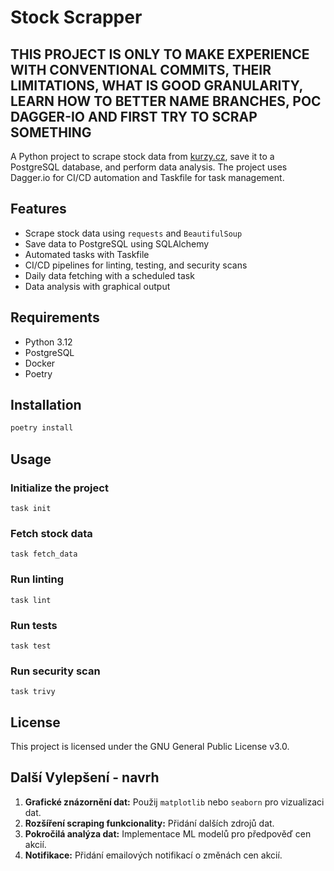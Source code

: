 # Stock Scrapper
## THIS PROJECT IS ONLY TO MAKE EXPERIENCE WITH CONVENTIONAL COMMITS, THEIR LIMITATIONS, WHAT IS GOOD GRANULARITY, LEARN HOW TO BETTER NAME BRANCHES, POC DAGGER-IO AND FIRST TRY TO SCRAP SOMETHING


A Python project to scrape stock data from [kurzy.cz](https://www.kurzy.cz/akcie-cz/burza/), save it to a PostgreSQL database, and perform data analysis. The project uses Dagger.io for CI/CD automation and Taskfile for task management.

## Features

- Scrape stock data using `requests` and `BeautifulSoup`
- Save data to PostgreSQL using SQLAlchemy
- Automated tasks with Taskfile
- CI/CD pipelines for linting, testing, and security scans
- Daily data fetching with a scheduled task
- Data analysis with graphical output

## Requirements

- Python 3.12
- PostgreSQL
- Docker
- Poetry

## Installation

```bash
poetry install
```

## Usage

### Initialize the project
```task init```

### Fetch stock data
```task fetch_data```

### Run linting
```task lint```

### Run tests
```task test```

### Run security scan
```task trivy```

## License

This project is licensed under the GNU General Public License v3.0.

## Další Vylepšení - navrh

1. **Grafické znázornění dat:** Použij `matplotlib` nebo `seaborn` pro vizualizaci dat.
2. **Rozšíření scraping funkcionality:** Přidání dalších zdrojů dat.
3. **Pokročilá analýza dat:** Implementace ML modelů pro předpověď cen akcií.
4. **Notifikace:** Přidání emailových notifikací o změnách cen akcií.